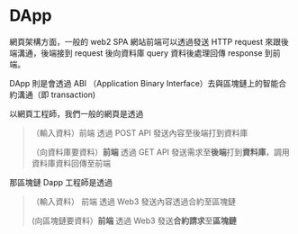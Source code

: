 # DApp

網頁架構方面，一般的 web2 SPA 網站前端可以透過發送 HTTP request 來跟後端溝通，後端接到 request 後向資料庫 query 資料後處理回傳 response 到前端。

DApp 則是會透過 ABI （Application Binary Interface）去與區塊鏈上的智能合約溝通（即 transaction)

以網頁工程師，我們一般的網頁是透過

> （輸入資料）前端 透過 POST API 發送內容至後端打到資料庫
>
> （向資料庫要資料）**前端** 透過 GET API 發送需求至**後端**打到**資料庫**，調用資料庫資料回傳至前端

那區塊鏈 Dapp 工程師是透過

> （輸入資料） 前端 透過 Web3 發送內容透過合約至區塊鏈
>
> (向區塊鏈要資料）**前端** 透過 Web3 發送**合約請求**至**區塊鏈**